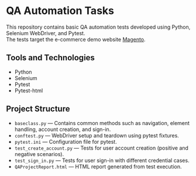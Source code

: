 # QA Automation Tasks

This repository contains basic QA automation tests developed using Python, Selenium WebDriver, and Pytest.  
The tests target the e-commerce demo website [Magento](https://magento.softwaretestingboard.com/).

## Tools and Technologies
- Python
- Selenium
- Pytest
- Pytest-html

## Project Structure
- `baseclass.py` — Contains common methods such as navigation, element handling, account creation, and sign-in.
- `conftest.py` — WebDriver setup and teardown using pytest fixtures.
- `pytest.ini` — Configuration file for pytest.
- `test_create_account.py` — Tests for user account creation (positive and negative scenarios).
- `test_sign_in.py` — Tests for user sign-in with different credential cases.
- `QAProjectReport.html` — HTML report generated from test execution.

